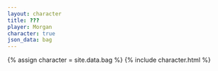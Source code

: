 ```yaml
---
layout: character
title: ???
player: Morgan
character: true
json_data: bag
---
```


{% assign character = site.data.bag %}
{% include character.html %}